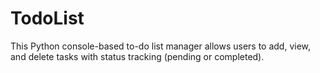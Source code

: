 # TodoList
This Python console-based to-do list manager allows users to add, view, and delete tasks with status tracking (pending or completed).
